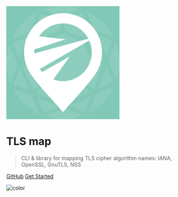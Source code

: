 <img src="_media/logo.png" data-origin="_media/logo.png" alt="logo" height="300">

# TLS map

> CLI & library for mapping TLS cipher algorithm names: IANA, OpenSSL, GnuTLS, NSS

[GitHub](https://github.com/sec-it/tls-map)
[Get Started](pages/quick-start?id=quick-start)

![color](#101010)
